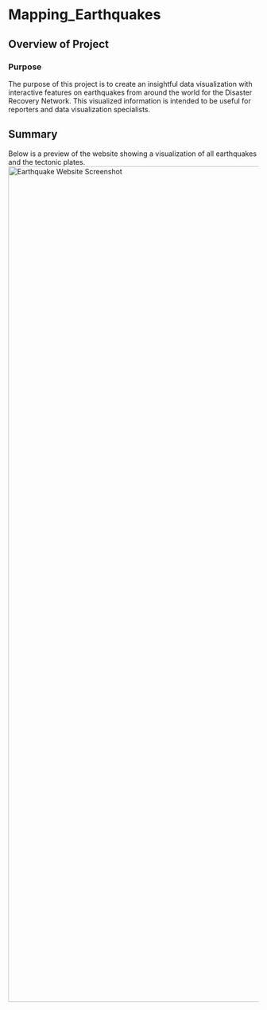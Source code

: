 # Mapping_Earthquakes
## Overview of Project
### Purpose
The purpose of this project is to create an insightful data visualization with interactive features on earthquakes from around the world for the Disaster Recovery Network. This visualized information is intended to be useful for reporters and data visualization specialists.

## Summary
Below is a preview of the website showing a visualization of all earthquakes and the tectonic plates.
<img width="1680" alt="Earthquake Website Screenshot" src="https://user-images.githubusercontent.com/96451672/161449309-4406d13d-f81c-4f77-bd71-695f724d26ca.png">
